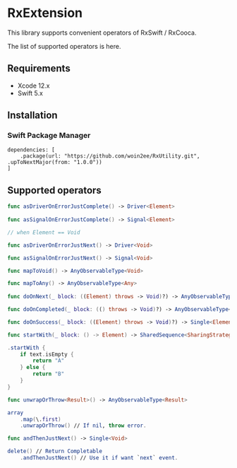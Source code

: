# RxExtension

This library supports convenient operators of RxSwift / RxCooca.

The list of supported operators is here.

## Requirements
- Xcode 12.x
- Swift 5.x

## Installation

### Swift Package Manager

```
dependencies: [
    .package(url: "https://github.com/woin2ee/RxUtility.git", .upToNextMajor(from: "1.0.0"))
]
```

## Supported operators
```swift
func asDriverOnErrorJustComplete() -> Driver<Element>
    
func asSignalOnErrorJustComplete() -> Signal<Element>
```
```swift
// when Element == Void

func asDriverOnErrorJustNext() -> Driver<Void>

func asSignalOnErrorJustNext() -> Signal<Void>
```
```swift
func mapToVoid() -> AnyObservableType<Void>

func mapToAny() -> AnyObservableType<Any>
    
func doOnNext(_ block: ((Element) throws -> Void)?) -> AnyObservableType<Element>

func doOnCompleted(_ block: (() throws -> Void)?) -> AnyObservableType<Element>

func doOnSuccess(_ block: ((Element) throws -> Void)?) -> Single<Element>
```
```swift
func startWith(_ block: () -> Element) -> SharedSequence<SharingStrategy, Element>

.startWith {
    if text.isEmpty {
        return "A"
    } else {
        return "B"
    }
}
```
```swift
func unwrapOrThrow<Result>() -> AnyObservableType<Result>

array
    .map(\.first)
    .unwrapOrThrow() // If nil, throw error.
```
```swift
func andThenJustNext() -> Single<Void>

delete() // Return Completable
    .andThenJustNext() // Use it if want `next` event.
```
